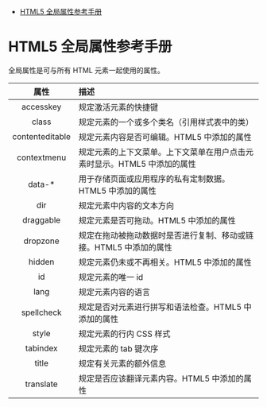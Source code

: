 <!-- TOC -->

- [HTML5 全局属性参考手册](#html5-全局属性参考手册)

<!-- /TOC -->

# HTML5 全局属性参考手册

全局属性是可与所有 HTML 元素一起使用的属性。

|  属性  |  描述  |
|  :----:  |  :----  |
|  accesskey  |  规定激活元素的快捷键  |
|  class  |  规定元素的一个或多个类名（引用样式表中的类）  |
|  contenteditable  |  规定元素内容是否可编辑。HTML5 中添加的属性  |
|  contextmenu  |  规定元素的上下文菜单。上下文菜单在用户点击元素时显示。HTML5 中添加的属性  |
|  data-*  |  用于存储页面或应用程序的私有定制数据。HTML5 中添加的属性  |
|  dir  |  规定元素中内容的文本方向  |
|  draggable  |  规定元素是否可拖动。HTML5 中添加的属性  |
|  dropzone  |  规定在拖动被拖动数据时是否进行复制、移动或链接。HTML5 中添加的属性  |
|  hidden  |  规定元素仍未或不再相关。HTML5 中添加的属性  |
|  id  |  规定元素的唯一 id  |
|  lang  |  规定元素内容的语言  |
|  spellcheck  |  规定是否对元素进行拼写和语法检查。HTML5 中添加的属性  |
|  style  |  规定元素的行内 CSS 样式  |
|  tabindex  |  规定元素的 tab 键次序  |
|  title  |  规定有关元素的额外信息  |
|  translate  |  规定是否应该翻译元素内容。HTML5 中添加的属性  |

